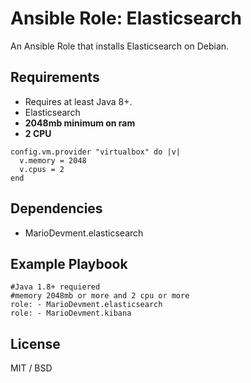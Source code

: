 # Ansible Role: Elasticsearch

An Ansible Role that installs Elasticsearch on Debian.

## Requirements

- Requires at least Java 8+.
- Elasticsearch
- **2048mb minimum on ram**
- **2 CPU**
```
config.vm.provider "virtualbox" do |v|
  v.memory = 2048
  v.cpus = 2
end
```

## Dependencies

  - MarioDevment.elasticsearch

## Example Playbook

    #Java 1.8+ requiered
    #memory 2048mb or more and 2 cpu or more
    role: - MarioDevment.elasticsearch
    role: - MarioDevment.kibana

## License

MIT / BSD
